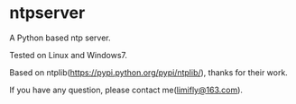 ntpserver
=========

A Python based ntp server.

Tested on Linux and Windows7.

Based on ntplib(https://pypi.python.org/pypi/ntplib/), thanks for their work.

If you have any question, please contact me(limifly@163.com).